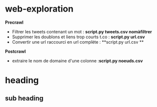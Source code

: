 # web-exploration



**Precrawl**

- Filtrer les tweets contenant un mot : **script.py tweets.csv nomàfiltrer**
- Supprimer les doublons et liens trop courts t.co :  **script.py url.csv**
- Convertir une url raccourci en url complète : **script.py url.csv **

**Postcrawl**
 

- extraire le nom de domaine d'une colonne :**script.py noeuds.csv**





heading
==============
sub heading
--------------
